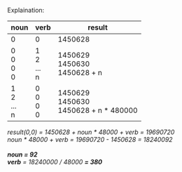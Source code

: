 
Explaination:

| noun | verb | result |
|------|------|--------|
|    0 |    0 | 1450628|
| 0<br>0<br>0<br>0 | 1<br>2<br>...<br>n | 1450629<br>1450630<br>1450628 + n |
| 1<br>2<br>...<br>n | 0<br>0<br>0<br>0 | 1450629<br>1450630<br>1450628 + n * 480000 |

_result(0,0) = 1450628 + noun * 48000 + verb = 19690720 <br>
noun * 48000 + verb = 19690720 - 1450628 = 18240092 <br><br>
**noun = 92**<br>**verb** = 18240000 / 48000 **= 380**_

